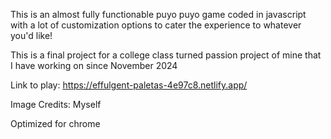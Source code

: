 This is an almost fully functionable puyo puyo game coded in javascript with a lot of customization options to cater the experience to whatever you'd like!

This is a final project for a college class turned passion project of mine that I have working on since November 2024

Link to play: https://effulgent-paletas-4e97c8.netlify.app/

Image Credits:
Myself

Optimized for chrome
